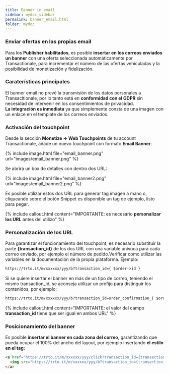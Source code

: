 ```yaml
---
title: Banner in email
sidebar: mydoc_sidebar
permalink: banner_email.html
folder: mydoc
---
```


### Enviar ofertas en las propias email
Para los **Publisher habilitados**,  es posible  **insertar en los correos enviados un banner** con una oferta seleccionada automáticamente por Transactionale, para incrementar el número de las ofertas vehiculadas y la posibilidad de monetización y fidelización.  

### Caraterísticas principales
El banner email no prevé la transmisión de los datos personales a Transacitionale, por lo tanto está en **conformidad con el GDPR** sin necesidad de intervenir en los consentimientos de privacidad. <br>
**La integración es inmediata** ya que simplemente consta de una imagen con un enlace en el template de los correos enviados. 

### Activación del touchpoint
Desde la sección **Monetize -> Web Touchpoints** de tu account Transactionale, añade un nuevo touchpoint con formato  **Email Banner**:

{% include image.html file="email_banner.png" url="images/email_banner.png" %}

Se abrirá un box de detalles con dentro dos URL:

{% include image.html file="email_banner2.png" url="images/email_banner2.png" %}

Es posible utilizar estos dos URL para generar tag imagen a mano o, cliqueando sobre el botón Snippet es disponible un tag de ejemplo, listo para pegar.

{% include callout.html content="IMPORTANTE: es necesario  **personalizar los URL** antes del utilizo" %}

### Personalización de los URL
Para garantizar el funcionamiento del touchpoint, es necesario substituir la parte **{transaction_id}**  de los dos URL con una variable unívoca para cada correo enviado, por ejemplo el número de pedido.Verificar como utilizar las variables en la documentación de la propia plataforma. 
Ejemplo:
```html
https://trto.it/m/xxxxxx/yyy/b?transaction_id={ $order->id }
```

Si se quiere insertar el banner en más de un tipo de correo, teniendo el mismo transaction_id, se aconseja utilizar un prefijo para distinguir los contenidos, por ejemplo:
```html
https://trto.it/m/xxxxxx/yyy/b?transaction_id=order_confirmation_{ $order->id }
```

{% include callout.html content="IMPORTANTE:  el valor del campo **transaction_id** tiene que ser igual en ambos URL" %}


### Posicionamiento del banner
Es posible **insertar el banner en cada zona del correo**,  garantizando que pueda ocupar el 100% del ancho del layout, por ejemplo insertando **el estilo en el tag:**

```html
<a href="https://trto.it/m/xxxxxx/yyy/click?transaction_id={transaction_id}" target="_blank">
  <img src="https://trto.it/m/xxxxxx/yyy/b?transaction_id={transaction_id}" style="width: 100%">
</a>
```